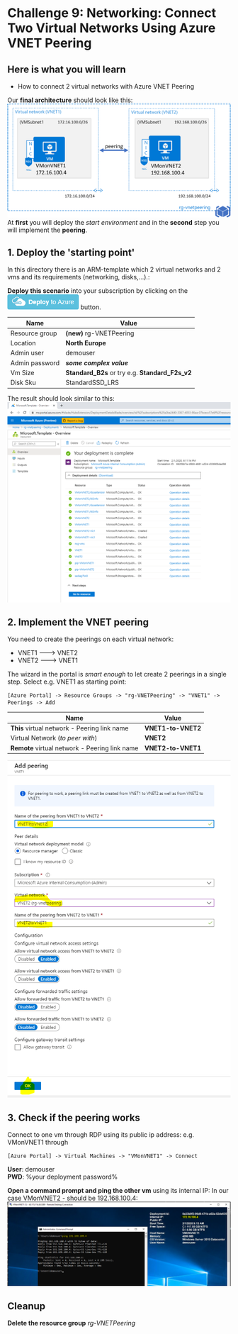 # Challenge 9: Networking: Connect Two Virtual Networks Using Azure VNET Peering

## Here is what you will learn ##
- How to connect 2 virtual networks with Azure VNET Peering

Our **final architecture** should look like this: 
![Final architecture](./vnetpeeringarchitecture.png)  
At **first** you will deploy the _start environment_ and in the **second** step you will implement the **peering**.

## 1. Deploy the 'starting point' ##
In this directory there is an ARM-template which 2 virtual networks and 2 vms and its requirements (networking, disks,...).:  

**Deploy this scenario** into your subscription by clicking on the 
<a href="https://portal.azure.com/#create/Microsoft.Template/uri/https%3A%2F%2Fraw.githubusercontent.com%2Fazuredevcollege%2Ftrainingdays%2Fmaster%2Fday1%2Fchallenges%2FChallenge9%2FChallenge9Start.json"><img src="./deploytoazure.png"/></a>
button.  

| Name | Value |
|---|---|
| Resource group  |  **(new)** rg-VNETPeering |
| Location  |  **North Europe** |   
| Admin user  |  demouser |   
| Admin password  |  **_some complex value_** |   
| Vm Size  |  **Standard_B2s**  or try e.g. **Standard_F2s_v2**|   
| Disk Sku  |  StandardSSD_LRS |  
  
The result should look similar to this:  
![Deployment result](./armdeploymentresult.png)  

## 2. Implement the VNET peering ##
You need to create the peerings on each virtual network:  
- VNET1 ---> VNET2
- VNET2 ---> VNET1  

The wizard in the portal is _smart enough_ to let create 2 peerings in a single step. Select e.g. VNET1 as starting point:
```
[Azure Portal] -> Resource Groups -> "rg-VNETPeering" -> "VNET1" -> Peerings -> Add
```  

| Name | Value |
|---|---|
| **This** virtual network - Peering link name|  **VNET1-to-VNET2** |
| Virtual Network (_to peer with_) | **VNET2** |
| **Remote** virtual network - Peering link name  |  **VNET2-to-VNET1** |   

![VNET Peering settings](./vnetpeeringsettings.png)
  
## 3. Check if the peering works ##
Connect to one vm through RDP using its public ip address: e.g. VMonVNET1 through 
```
[Azure Portal] -> Virtual Machines -> "VMonVNET1" -> Connect
```
**User**: demouser  
**PWD**: %your deployment password%  
  

**Open a command prompt and ping the other vm** using its internal IP: In our case VMonVNET2 - should be 192.168.100.4:  
![VNET Peering ping test](./vnetpeeringtest.png)

## Cleanup ##
**Delete the resource group** _rg-VNETPeering_
